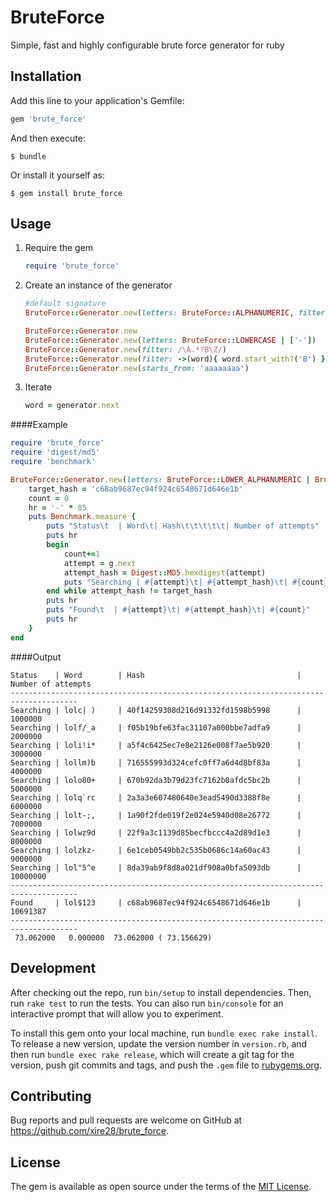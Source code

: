 # BruteForce

Simple, fast and highly configurable brute force generator for ruby

## Installation

Add this line to your application's Gemfile:

```ruby
gem 'brute_force'
```

And then execute:

    $ bundle

Or install it yourself as:

    $ gem install brute_force

## Usage

1. Require the gem

	```ruby
	require 'brute_force'
	```

2. Create an instance of the generator

	```ruby
	#default signature
	BruteForce::Generator.new(letters: BruteForce::ALPHANUMERIC, filter: nil, starts_from: '')

	BruteForce::Generator.new
	BruteForce::Generator.new(letters: BruteForce::LOWERCASE | ['-'])
	BruteForce::Generator.new(filter: /\A.*?B\Z/)
	BruteForce::Generator.new(filter: ->(word){ word.start_with?('B') })
	BruteForce::Generator.new(starts_from: 'aaaaaaaa')
	```

3. Iterate

	```ruby
	word = generator.next
	```

####Example

```ruby
require 'brute_force'
require 'digest/md5'
require 'benchmark'

BruteForce::Generator.new(letters: BruteForce::LOWER_ALPHANUMERIC | BruteForce::ASCII_SYMBOL, starts_from: 'lolaaaa').tap do |g|
	target_hash = 'c68ab9687ec94f924c6548671d646e1b'
	count = 0
	hr = '-' * 85
	puts Benchmark.measure {
		puts "Status\t  | Word\t| Hash\t\t\t\t\t| Number of attempts"
		puts hr
		begin
			count+=1
			attempt = g.next
			attempt_hash = Digest::MD5.hexdigest(attempt)
			puts "Searching | #{attempt}\t| #{attempt_hash}\t| #{count}" if count % 1000000 == 0
		end while attempt_hash != target_hash
		puts hr
		puts "Found\t  | #{attempt}\t| #{attempt_hash}\t| #{count}"
		puts hr
	}
end
```

####Output
```
Status    | Word        | Hash                                  | Number of attempts
-------------------------------------------------------------------------------------
Searching | lolc| )     | 40f14259308d216d91332fd1598b5998      | 1000000
Searching | lolf/_a     | f05b19bfe63fac31107a000bbe7adfa9      | 2000000
Searching | loli!i*     | a5f4c6425ec7e8e2126e008f7ae5b920      | 3000000
Searching | lollm)b     | 716555993d324cefc0ff7a6d4d8bf83a      | 4000000
Searching | lolo80+     | 670b92da3b79d23fc7162b0afdc5bc2b      | 5000000
Searching | lolq`rc     | 2a3a3e607480640e3ead5490d3388f8e      | 6000000
Searching | lolt-;,     | 1a90f2fde019f2e024e5940d08e26772      | 7000000
Searching | lolwz9d     | 22f9a3c1139d85becfbccc4a2d89d1e3      | 8000000
Searching | lolzkz-     | 6e1ceb0549bb2c535b0686c14a60ac43      | 9000000
Searching | lol"5^e     | 8da39ab9f8d8a021df908a0bfa5093db      | 10000000
-------------------------------------------------------------------------------------
Found     | lol$123     | c68ab9687ec94f924c6548671d646e1b      | 10691387
-------------------------------------------------------------------------------------
 73.062000   0.000000  73.062000 ( 73.156629)
```

## Development

After checking out the repo, run `bin/setup` to install dependencies. Then, run `rake test` to run the tests. You can also run `bin/console` for an interactive prompt that will allow you to experiment.

To install this gem onto your local machine, run `bundle exec rake install`. To release a new version, update the version number in `version.rb`, and then run `bundle exec rake release`, which will create a git tag for the version, push git commits and tags, and push the `.gem` file to [rubygems.org](https://rubygems.org).

## Contributing

Bug reports and pull requests are welcome on GitHub at https://github.com/xire28/brute_force.


## License

The gem is available as open source under the terms of the [MIT License](http://opensource.org/licenses/MIT).

